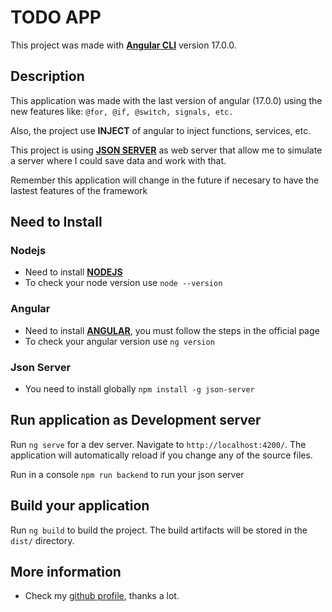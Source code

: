 # TODO APP

This project was made with [**Angular CLI**](https://github.com/angular/angular-cli) version 17.0.0.

## Description

This application was made with the last version of angular (17.0.0) using the new features like:
```@for, @if, @switch, signals, etc.```

Also, the project use **INJECT** of angular to inject functions, services, etc. 

This project is using [**JSON SERVER**](https://www.npmjs.com/package/json-server) as web server that allow me to simulate a server where I could save data and work with that.

Remember this application will change in the future if necesary to have the lastest features of the framework

## Need to Install

### Nodejs
* Need to install [**NODEJS**](https://nodejs.org/en)
* To check your node version use `node --version`

### Angular
* Need to install [**ANGULAR**](https://angular.dev/tutorials/first-app), you must follow the steps in the official page
* To check your angular version use `ng version`

### Json Server
* You need to install globally `npm install -g json-server`

## Run application as Development server

Run `ng serve` for a dev server. Navigate to `http://localhost:4200/`. The application will automatically reload if you change any of the source files.

Run in a console `npm run backend` to run your json server

## Build your application

Run `ng build` to build the project. The build artifacts will be stored in the `dist/` directory.


## More information

* Check my [github profile](https://github.com/jom3), thanks a lot.
